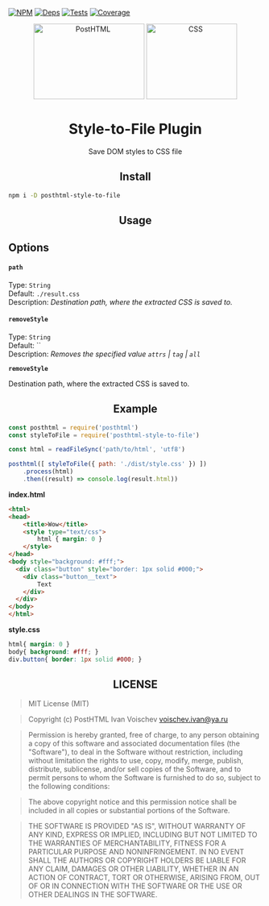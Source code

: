 [![NPM][npm]][npm-url]
[![Deps][deps]][deps-url]
[![Tests][travis]][travis-url]
[![Coverage][cover]][cover-url]

<div align="center">
  <img width="220" height="150" title="PostHTML" src="http://posthtml.github.io/posthtml/logo.svg">
  <img width="180" height="150" title="CSS"           src="https://worldvectorlogo.com/logos/css3.svg">
  <h1>Style-to-File Plugin</h1>
  <p>Save DOM styles to CSS file</p>
</div>

<h2 align="center">Install</h2>

```bash
npm i -D posthtml-style-to-file
```

<h2 align="center">Usage</h2>

## Options

#### `path`

Type: `String`  
Default: `./result.css`  
Description: *Destination path, where the extracted CSS is saved to.*  

#### `removeStyle`

Type: `String`  
Default: ``  
Description: *Removes the specified value `attrs` | `tag` | `all`*  

__`removeStyle`__

Destination path, where the extracted CSS is saved to.

<h2 align="center">Example</h2>

```js
const posthtml = require('posthtml')
const styleToFile = require('posthtml-style-to-file')

const html = readFileSync('path/to/html', 'utf8')

posthtml([ styleToFile({ path: './dist/style.css' }) ])
    .process(html)
    .then((result) => console.log(result.html))
```

__index.html__

```html
<html>
<head>
    <title>Wow</title>
    <style type="text/css">
        html { margin: 0 }
    </style>
</head>
<body style="background: #fff;">
  <div class="button" style="border: 1px solid #000;">
    <div class="button__text">
        Text
    </div>
  </div>
</body>
</html>
```

__style.css__

```css
html{ margin: 0 }
body{ background: #fff; }
div.button{ border: 1px solid #000; }
```

<h2 align="center">LICENSE</h2>

> MIT License (MIT)

> Copyright (c) PostHTML Ivan Voischev <voischev.ivan@ya.ru>

> Permission is hereby granted, free of charge, to any person obtaining a copy
of this software and associated documentation files (the "Software"), to deal
in the Software without restriction, including without limitation the rights
to use, copy, modify, merge, publish, distribute, sublicense, and/or sell
copies of the Software, and to permit persons to whom the Software is
furnished to do so, subject to the following conditions:

> The above copyright notice and this permission notice shall be included in all
copies or substantial portions of the Software.

> THE SOFTWARE IS PROVIDED "AS IS", WITHOUT WARRANTY OF ANY KIND, EXPRESS OR
IMPLIED, INCLUDING BUT NOT LIMITED TO THE WARRANTIES OF MERCHANTABILITY,
FITNESS FOR A PARTICULAR PURPOSE AND NONINFRINGEMENT. IN NO EVENT SHALL THE
AUTHORS OR COPYRIGHT HOLDERS BE LIABLE FOR ANY CLAIM, DAMAGES OR OTHER
LIABILITY, WHETHER IN AN ACTION OF CONTRACT, TORT OR OTHERWISE, ARISING FROM,
OUT OF OR IN CONNECTION WITH THE SOFTWARE OR THE USE OR OTHER DEALINGS IN THE
SOFTWARE.

[npm]: https://img.shields.io/npm/v/posthtml-style-to-file.svg
[npm-url]: https://npmjs.com/package/posthtml-style-to-file

[deps]: https://david-dm.org/posthtml/posthtml-style-to-file.svg
[deps-url]: https://david-dm.org/posthtml/posthtml-style-to-file

[style]: https://img.shields.io/badge/code%20style-standard-yellow.svg
[style-url]: http://standardjs.com/

[travis]: http://img.shields.io/travis/posthtml/posthtml-style-to-file.svg
[travis-url]: https://travis-ci.org/posthtml/posthtml-style-to-file

[cover]: https://coveralls.io/repos/github/posthtml/posthtml-style-to-file/badge.svg?branch=master
[cover-url]: https://coveralls.io/github/posthtml/posthtml-style-to-file?branch=master
